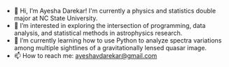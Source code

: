 - 👋 Hi, I’m Ayesha Darekar! I'm currently a physics and statistics double major at NC State University. 
- 👀 I’m interested in exploring the intersection of programming, data analysis, and statistical methods in astrophysics research. 
- 🌱 I’m currently learning how to use Python to analyze spectra variations among multiple sightlines of a gravitationally lensed quasar image.
- 📫 How to reach me: ayeshavdarekar@gmail.com

<!---
avdarekar/avdarekar is a ✨ special ✨ repository because its `README.md` (this file) appears on your GitHub profile.
You can click the Preview link to take a look at your changes.
--->
